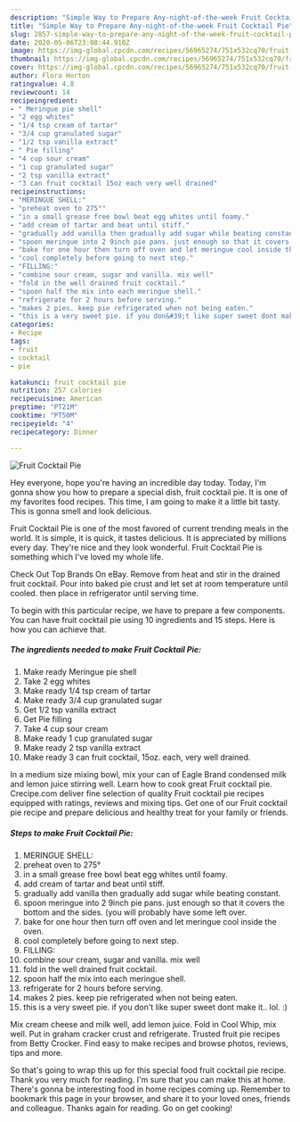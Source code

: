 ```yaml
---
description: "Simple Way to Prepare Any-night-of-the-week Fruit Cocktail Pie"
title: "Simple Way to Prepare Any-night-of-the-week Fruit Cocktail Pie"
slug: 2857-simple-way-to-prepare-any-night-of-the-week-fruit-cocktail-pie
date: 2020-05-06T23:08:44.910Z
image: https://img-global.cpcdn.com/recipes/56965274/751x532cq70/fruit-cocktail-pie-recipe-main-photo.jpg
thumbnail: https://img-global.cpcdn.com/recipes/56965274/751x532cq70/fruit-cocktail-pie-recipe-main-photo.jpg
cover: https://img-global.cpcdn.com/recipes/56965274/751x532cq70/fruit-cocktail-pie-recipe-main-photo.jpg
author: Flora Horton
ratingvalue: 4.8
reviewcount: 14
recipeingredient:
- " Meringue pie shell"
- "2 egg whites"
- "1/4 tsp cream of tartar"
- "3/4 cup granulated sugar"
- "1/2 tsp vanilla extract"
- " Pie filling"
- "4 cup sour cream"
- "1 cup granulated sugar"
- "2 tsp vanilla extract"
- "3 can fruit cocktail 15oz each very well drained"
recipeinstructions:
- "MERINGUE SHELL:"
- "preheat oven to 275°"
- "in a small grease free bowl beat egg whites until foamy."
- "add cream of tartar and beat until stiff."
- "gradually add vanilla then gradually add sugar while beating constant."
- "spoon meringue into 2 9inch pie pans. just enough so that it covers the bottom and the sides. (you will probably have some left over."
- "bake for one hour then turn off oven and let meringue cool inside the oven."
- "cool completely before going to next step."
- "FILLING:"
- "combine sour cream, sugar and vanilla. mix well"
- "fold in the well drained fruit cocktail."
- "spoon half the mix into each meringue shell."
- "refrigerate for 2 hours before serving."
- "makes 2 pies. keep pie refrigerated when not being eaten."
- "this is a very sweet pie. if you don&#39;t like super sweet dont make it.. lol. :)"
categories:
- Recipe
tags:
- fruit
- cocktail
- pie

katakunci: fruit cocktail pie 
nutrition: 257 calories
recipecuisine: American
preptime: "PT21M"
cooktime: "PT50M"
recipeyield: "4"
recipecategory: Dinner

---
```



![Fruit Cocktail Pie](https://img-global.cpcdn.com/recipes/56965274/751x532cq70/fruit-cocktail-pie-recipe-main-photo.jpg)

Hey everyone, hope you're having an incredible day today. Today, I'm gonna show you how to prepare a special dish, fruit cocktail pie. It is one of my favorites food recipes. This time, I am going to make it a little bit tasty. This is gonna smell and look delicious.

Fruit Cocktail Pie is one of the most favored of current trending meals in the world. It is simple, it is quick, it tastes delicious. It is appreciated by millions every day. They're nice and they look wonderful. Fruit Cocktail Pie is something which I've loved my whole life.

Check Out Top Brands On eBay. Remove from heat and stir in the drained fruit cocktail. Pour into baked pie crust and let set at room temperature until cooled. then place in refrigerator until serving time.


To begin with this particular recipe, we have to prepare a few components. You can have fruit cocktail pie using 10 ingredients and 15 steps. Here is how you can achieve that.

<!--inarticleads1-->

##### The ingredients needed to make Fruit Cocktail Pie:

1. Make ready  Meringue pie shell
1. Take 2 egg whites
1. Make ready 1/4 tsp cream of tartar
1. Make ready 3/4 cup granulated sugar
1. Get 1/2 tsp vanilla extract
1. Get  Pie filling
1. Take 4 cup sour cream
1. Make ready 1 cup granulated sugar
1. Make ready 2 tsp vanilla extract
1. Make ready 3 can fruit cocktail, 15oz. each, very well drained.


In a medium size mixing bowl, mix your can of Eagle Brand condensed milk and lemon juice stirring well. Learn how to cook great Fruit cocktail pie. Crecipe.com deliver fine selection of quality Fruit cocktail pie recipes equipped with ratings, reviews and mixing tips. Get one of our Fruit cocktail pie recipe and prepare delicious and healthy treat for your family or friends. 

<!--inarticleads2-->

##### Steps to make Fruit Cocktail Pie:

1. MERINGUE SHELL:
1. preheat oven to 275°
1. in a small grease free bowl beat egg whites until foamy.
1. add cream of tartar and beat until stiff.
1. gradually add vanilla then gradually add sugar while beating constant.
1. spoon meringue into 2 9inch pie pans. just enough so that it covers the bottom and the sides. (you will probably have some left over.
1. bake for one hour then turn off oven and let meringue cool inside the oven.
1. cool completely before going to next step.
1. FILLING:
1. combine sour cream, sugar and vanilla. mix well
1. fold in the well drained fruit cocktail.
1. spoon half the mix into each meringue shell.
1. refrigerate for 2 hours before serving.
1. makes 2 pies. keep pie refrigerated when not being eaten.
1. this is a very sweet pie. if you don&#39;t like super sweet dont make it.. lol. :)


Mix cream cheese and milk well, add lemon juice. Fold in Cool Whip, mix well. Put in graham cracker crust and refrigerate. Trusted fruit pie recipes from Betty Crocker. Find easy to make recipes and browse photos, reviews, tips and more. 

So that's going to wrap this up for this special food fruit cocktail pie recipe. Thank you very much for reading. I'm sure that you can make this at home. There's gonna be interesting food in home recipes coming up. Remember to bookmark this page in your browser, and share it to your loved ones, friends and colleague. Thanks again for reading. Go on get cooking!
